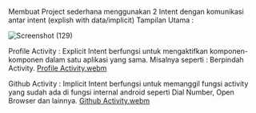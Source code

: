 Membuat Project sederhana menggunakan 2 Intent dengan komunikasi antar intent (explish with data/implicit)
Tampilan Utama :

![Screenshot (129)](https://github.com/user-attachments/assets/864c3ad9-5bb7-41a0-a650-c1659dbfdf96)

Profile Activity :
Explicit Intent berfungsi untuk mengaktifkan komponen-komponen dalam satu aplikasi yang sama. Misalnya seperti : Berpindah Activity.
[Profile Activity.webm](https://github.com/user-attachments/assets/5434547b-aa0a-4bf2-9b8a-c781815fd992)

Github Activity :
Implicit Intent berfungsi untuk memanggil fungsi activity yang sudah ada di fungsi internal android seperti Dial Number, Open Browser dan lainnya.
[Github Activity.webm](https://github.com/user-attachments/assets/3728c893-d5ac-4bb1-aefa-ea9831ba1f77)
